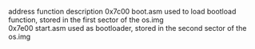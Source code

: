 address    function    description
0x7c00     boot.asm    used to load bootload function, stored in the first sector of the os.img  
0x7e00     start.asm   used as bootloader, stored in the second sector of the os.img